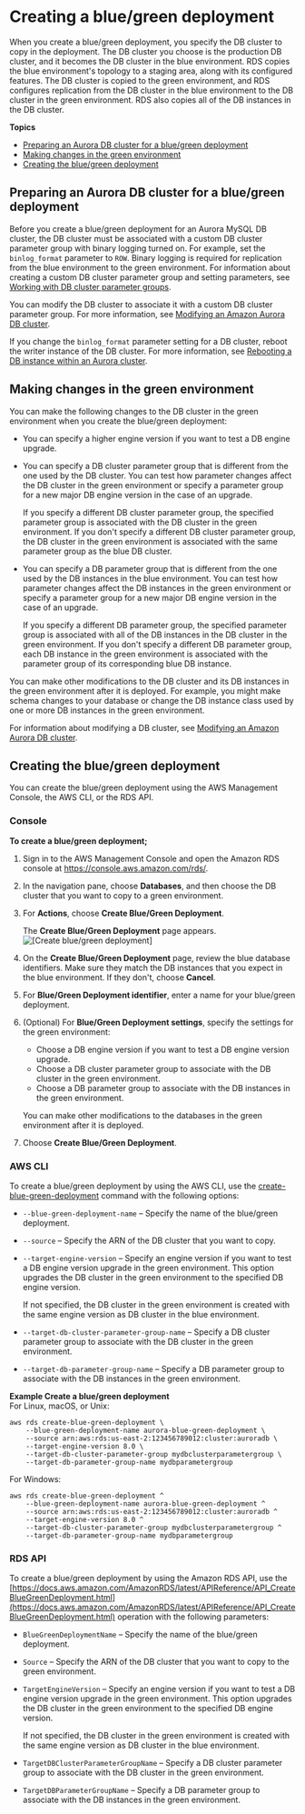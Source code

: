 # Creating a blue/green deployment<a name="blue-green-deployments-creating"></a>

When you create a blue/green deployment, you specify the DB cluster to copy in the deployment\. The DB cluster you choose is the production DB cluster, and it becomes the DB cluster in the blue environment\. RDS copies the blue environment's topology to a staging area, along with its configured features\. The DB cluster is copied to the green environment, and RDS configures replication from the DB cluster in the blue environment to the DB cluster in the green environment\. RDS also copies all of the DB instances in the DB cluster\.

**Topics**
+ [Preparing an Aurora DB cluster for a blue/green deployment](#blue-green-deployments-creating-preparing-aurora)
+ [Making changes in the green environment](#blue-green-deployments-creating-changes)
+ [Creating the blue/green deployment](#blue-green-deployments-creating-create)

## Preparing an Aurora DB cluster for a blue/green deployment<a name="blue-green-deployments-creating-preparing-aurora"></a>

Before you create a blue/green deployment for an Aurora MySQL DB cluster, the DB cluster must be associated with a custom DB cluster parameter group with binary logging turned on\. For example, set the `binlog_format` parameter to `ROW`\. Binary logging is required for replication from the blue environment to the green environment\. For information about creating a custom DB cluster parameter group and setting parameters, see [Working with DB cluster parameter groups](USER_WorkingWithDBClusterParamGroups.md)\.

You can modify the DB cluster to associate it with a custom DB cluster parameter group\. For more information, see [Modifying an Amazon Aurora DB cluster](Aurora.Modifying.md)\.

If you change the `binlog_format` parameter setting for a DB cluster, reboot the writer instance of the DB cluster\. For more information, see [Rebooting a DB instance within an Aurora cluster](USER_RebootCluster.md#aurora-reboot-db-instance)\.

## Making changes in the green environment<a name="blue-green-deployments-creating-changes"></a>

You can make the following changes to the DB cluster in the green environment when you create the blue/green deployment:
+ You can specify a higher engine version if you want to test a DB engine upgrade\.
+ You can specify a DB cluster parameter group that is different from the one used by the DB cluster\. You can test how parameter changes affect the DB cluster in the green environment or specify a parameter group for a new major DB engine version in the case of an upgrade\.

  If you specify a different DB cluster parameter group, the specified parameter group is associated with the DB cluster in the green environment\. If you don't specify a different DB cluster parameter group, the DB cluster in the green environment is associated with the same parameter group as the blue DB cluster\.
+ You can specify a DB parameter group that is different from the one used by the DB instances in the blue environment\. You can test how parameter changes affect the DB instances in the green environment or specify a parameter group for a new major DB engine version in the case of an upgrade\.

  If you specify a different DB parameter group, the specified parameter group is associated with all of the DB instances in the DB cluster in the green environment\. If you don't specify a different DB parameter group, each DB instance in the green environment is associated with the parameter group of its corresponding blue DB instance\.

You can make other modifications to the DB cluster and its DB instances in the green environment after it is deployed\. For example, you might make schema changes to your database or change the DB instance class used by one or more DB instances in the green environment\.

For information about modifying a DB cluster, see [Modifying an Amazon Aurora DB cluster](Aurora.Modifying.md)\.

## Creating the blue/green deployment<a name="blue-green-deployments-creating-create"></a>

You can create the blue/green deployment using the AWS Management Console, the AWS CLI, or the RDS API\.

### Console<a name="blue-green-deployments-creating-console"></a>

**To create a blue/green deployment;**

1. Sign in to the AWS Management Console and open the Amazon RDS console at [https://console\.aws\.amazon\.com/rds/](https://console.aws.amazon.com/rds/)\.

1. In the navigation pane, choose **Databases**, and then choose the DB cluster that you want to copy to a green environment\.

1. For **Actions**, choose **Create Blue/Green Deployment**\.

   The **Create Blue/Green Deployment** page appears\.   
![\[Create blue/green deployment\]](http://docs.aws.amazon.com/AmazonRDS/latest/AuroraUserGuide/images/blue-green-deployment-create-aurora.png)

1. On the **Create Blue/Green Deployment** page, review the blue database identifiers\. Make sure they match the DB instances that you expect in the blue environment\. If they don't, choose **Cancel**\.

1. For **Blue/Green Deployment identifier**, enter a name for your blue/green deployment\.

1. \(Optional\) For **Blue/Green Deployment settings**, specify the settings for the green environment:
   + Choose a DB engine version if you want to test a DB engine version upgrade\.
   + Choose a DB cluster parameter group to associate with the DB cluster in the green environment\.
   + Choose a DB parameter group to associate with the DB instances in the green environment\.

   You can make other modifications to the databases in the green environment after it is deployed\.

1. Choose **Create Blue/Green Deployment**\.

### AWS CLI<a name="blue-green-deployments-creating-cli"></a>

To create a blue/green deployment by using the AWS CLI, use the [create\-blue\-green\-deployment](https://docs.aws.amazon.com/cli/latest/reference/rds/create-blue-green-deployment.html) command with the following options:
+ `--blue-green-deployment-name` – Specify the name of the blue/green deployment\.
+ `--source` – Specify the ARN of the DB cluster that you want to copy\.
+ `--target-engine-version` – Specify an engine version if you want to test a DB engine version upgrade in the green environment\. This option upgrades the DB cluster in the green environment to the specified DB engine version\.

  If not specified, the DB cluster in the green environment is created with the same engine version as DB cluster in the blue environment\.
+ `--target-db-cluster-parameter-group-name` – Specify a DB cluster parameter group to associate with the DB cluster in the green environment\.
+ `--target-db-parameter-group-name` – Specify a DB parameter group to associate with the DB instances in the green environment\.

**Example Create a blue/green deployment**  
For Linux, macOS, or Unix:  

```
aws rds create-blue-green-deployment \
    --blue-green-deployment-name aurora-blue-green-deployment \
    --source arn:aws:rds:us-east-2:123456789012:cluster:auroradb \
    --target-engine-version 8.0 \
    --target-db-cluster-parameter-group mydbclusterparametergroup \
    --target-db-parameter-group-name mydbparametergroup
```
For Windows:  

```
aws rds create-blue-green-deployment ^
    --blue-green-deployment-name aurora-blue-green-deployment ^
    --source arn:aws:rds:us-east-2:123456789012:cluster:auroradb ^
    --target-engine-version 8.0 ^
    --target-db-cluster-parameter-group mydbclusterparametergroup ^
    --target-db-parameter-group-name mydbparametergroup
```

### RDS API<a name="blue-green-deployments-creating-api"></a>

To create a blue/green deployment by using the Amazon RDS API, use the [https://docs.aws.amazon.com/AmazonRDS/latest/APIReference/API_CreateBlueGreenDeployment.html](https://docs.aws.amazon.com/AmazonRDS/latest/APIReference/API_CreateBlueGreenDeployment.html) operation with the following parameters:
+ `BlueGreenDeploymentName` – Specify the name of the blue/green deployment\.
+ `Source` – Specify the ARN of the DB cluster that you want to copy to the green environment\.
+ `TargetEngineVersion` – Specify an engine version if you want to test a DB engine version upgrade in the green environment\. This option upgrades the DB cluster in the green environment to the specified DB engine version\.

  If not specified, the DB cluster in the green environment is created with the same engine version as DB cluster in the blue environment\.
+ `TargetDBClusterParameterGroupName` – Specify a DB cluster parameter group to associate with the DB cluster in the green environment\.
+ `TargetDBParameterGroupName` – Specify a DB parameter group to associate with the DB instances in the green environment\.